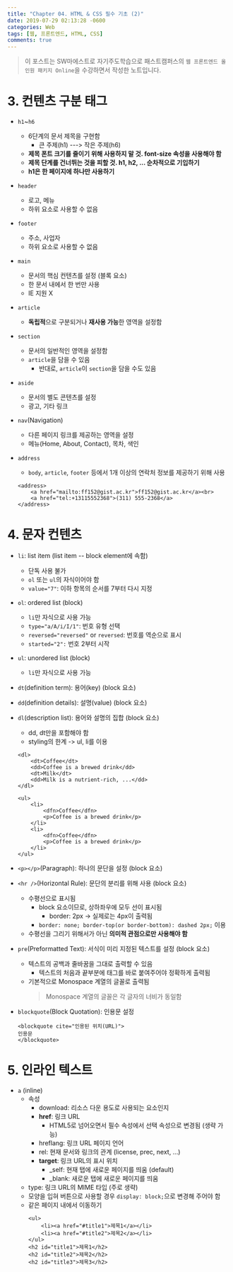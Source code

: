 ```yaml
---
title: "Chapter 04. HTML & CSS 필수 기초 (2)"
date: 2019-07-29 02:13:28 -0600
categories: Web
tags: [웹, 프론트엔드, HTML, CSS] 
comments: true
---
```


> 이 포스트는 SW마에스트로 자기주도학습으로 패스트캠퍼스의 `웹 프론트엔드 올인원 패키지 Online`을 수강하면서 작성한 노트입니다.

# 3. 컨텐츠 구분 태그
* `h1`~`h6`
    * 6단계의 문서 제목을 구현함
        * 큰 주제(h1) ---> 작은 주제(h6)
    * **제목 폰트 크기를 줄이기 위해 사용하지 말 것. font-size 속성을 사용해야 함**
    * **제목 단계를 건너뛰는 것을 피할 것. h1, h2, ... 순차적으로 기입하기**
    * **h1은 한 페이지에 하나만 사용하기**
* `header`
    * 로고, 메뉴
    * 하위 요소로 사용할 수 없음
* `footer`
    * 주소, 사업자 
    * 하위 요소로 사용할 수 없음
* `main`
    * 문서의 핵심 컨텐츠를 설정 (블록 요소)
    * 한 문서 내에서 한 번만 사용
    * IE 지원 X
* `article`
    * **독립적**으로 구분되거나 **재사용 가능**한 영역을 설정함
* `section`
    * 문서의 일반적인 영역을 설정함
    * `article`을 담을 수 있음
        * 반대로, `article`이 `section`을 담을 수도 있음
* `aside`
    * 문서의 별도 콘텐츠를 설정
    * 광고, 기타 링크 
* `nav`(Navigation)
    * 다른 페이지 링크를 제공하는 영역을 설정
    * 메뉴(Home, About, Contact), 목차, 색인
* `address`
    * `body`, `article`, `footer` 등에서 1개 이상의 연락처 정보를 제공하기 위해 사용

    ```
    <address>
        <a href="mailto:ff152@gist.ac.kr">ff152@gist.ac.kr</a><br>
        <a href="tel:+13115552368">(311) 555-2368</a>
    </address>
    ```

# 4. 문자 컨텐츠
* `li`: list item (list item -- block element에 속함)
    * 단독 사용 불가
    * `ol` 또는 `ul`의 자식이어야 함
    * `value="7"`: 이하 항목의 순서를 7부터 다시 지정
* `ol`: ordered list (block)
    * `li`만 자식으로 사용 가능
    * `type="a/A/i/I/1"`: 번호 유형 선택
    * `reversed="reversed"` or `reversed`: 번호를 역순으로 표시
    * `started="2":` 번호 2부터 시작
* `ul`: unordered list (block)
    * `li`만 자식으로 사용 가능

* `dt`(definition term): 용어(key) (block 요소)
* `dd`(definition details): 설명(value) (block 요소)
* `dl`(description list): 용어와 설명의 집합 (block 요소)
    * dd, dt만을 포함해야 함
    * styling의 한계 -> ul, li를 이용
    
    ```
    <dl>
        <dt>Coffee</dt>
        <dd>Coffee is a brewed drink</dd>
        <dt>Milk</dt>
        <dd>Milk is a nutrient-rich, ...</dd>
    </dl>

    <ul>
        <li>
            <dfn>Coffee</dfn>
            <p>Coffee is a brewed drink</p>
        </li>
        <li>
            <dfn>Coffee</dfn>
            <p>Coffee is a brewed drink</p>
        </li>
    </ul>
    ```

* `<p></p>`(Paragraph): 하나의 문단을 설정 (block 요소)
* `<hr />`(Horizontal Rule): 문단의 분리를 위해 사용 (block 요소)
    * 수평선으로 표시됨
        * block 요소이므로, 상하좌우에 모두 선이 표시됨
            * border: 2px -> 실제로는 4px이 출력됨
        * `border: none; border-top(or border-bottom): dashed 2px;` 이용
    * 수평선을 그리기 위해서가 아닌 **의미적 관점으로만 사용해야 함**

* `pre`(Preformatted Text): 서식이 미리 지정된 텍스트를 설정 (block 요소)
    * 텍스트의 공백과 줄바꿈을 그대로 출력할 수 있음
        * 텍스트의 처음과 끝부분에 태그를 바로 붙여주어야 정확하게 출력됨 
    * 기본적으로 Monospace 계열의 글꼴로 출력됨
        > Monospace 계열의 글꼴은 각 글자의 너비가 동일함

* `blockquote`(Block Quotation): 인용문 설정
    ```
    <blockquote cite="인용된 위치(URL)">
    인용문
    </blockquote>
    ```

# 5. 인라인 텍스트
* `a` (inline)
    * 속성
        * download: 리소스 다운 용도로 사용되는 요소인지
        * **href**: 링크 URL
            * HTML5로 넘어오면서 필수 속성에서 선택 속성으로 변경됨 (생략 가능)
        * hreflang: 링크 URL 페이지 언어
        * rel: 현재 문서와 링크의 관계 (license, prec, next, ...)
        * **target**: 링크 URL의 표시 위치
            * _self: 현재 탭에 새로운 페이지를 띄움 (default)
            * _blank: 새로운 탭에 새로운 페이지를 띄움
    * type: 링크 URL의 MIME 타입 (주로 생략)
    * 모양을 입혀 버튼으로 사용할 경우 `display: block;`으로 변경해 주어야 함
    * 같은 페이지 내에서 이동하기
        ```
        <ul>
            <li><a href="#title1">제목1</a></li>
            <li><a href="#title2">제목2</a></li>
        </ul>
        <h2 id="title1">제목1</h2>
        <h2 id="title2">제목2</h2>
        <h2 id="title3">제목3</h2>
        ```
        